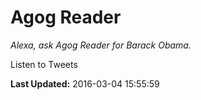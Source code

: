 # Agog Reader
*Alexa, ask Agog Reader for Barack Obama.*

Listen to Tweets

**Last Updated:** 2016-03-04 15:55:59